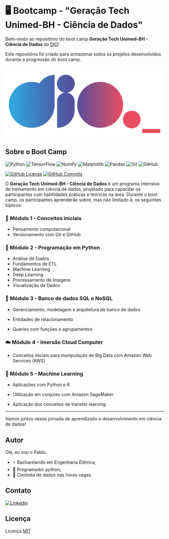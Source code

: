 # 🖥️ Bootcamp - "Geração Tech Unimed-BH - Ciência de Dados"

Bem-vindo ao repositório do boot camp **Geração Tech Unimed-BH - Ciência de Dados** da [DIO](https://www.dio.me/)!

 Este repositório foi criado para armazenar todos os projetos desenvolvidos durante a progressão do boot camp.

![alt text](images/DIO_logo.png)
 

## Sobre o Boot Camp


![Python](https://img.shields.io/badge/python-3670A0?style=for-the-badge&logo=python&logoColor=ffdd54)
![TensorFlow](https://img.shields.io/badge/TensorFlow-%23FF6F00.svg?style=for-the-badge&logo=TensorFlow&logoColor=white)
![NumPy](https://img.shields.io/badge/numpy-%23013243.svg?style=for-the-badge&logo=numpy&logoColor=white)
![Matplotlib](https://img.shields.io/badge/Matplotlib-%23ffffff.svg?style=for-the-badge&logo=Matplotlib&logoColor=black)
![Pandas](https://img.shields.io/badge/pandas-%23150458.svg?style=for-the-badge&logo=pandas&logoColor=white)
![Git](https://img.shields.io/badge/git-%23F05033.svg?style=for-the-badge&logo=git&logoColor=white)
![GitHub](https://img.shields.io/badge/github-%23121011.svg?style=for-the-badge&logo=github&logoColor=white)

[![GitHub License](https://img.shields.io/badge/License-MIT-green)](https://github.com/pablo-francisco/Bootcamp_dio/blob/main/LICENSE)
[![GitHub Commits](https://badgen.net/github/commits/pablo-francisco/Bootcamp_dio/main?color=green&icon=github)](https://github.com/pablo-francisco/Bootcamp_dio/commits/main)


O **Geração Tech Unimed-BH - Ciência de Dados** é um programa intensivo de treinamento em ciência de dados, projetado para capacitar os participantes com habilidades práticas e teóricas na área. Durante o boot camp, os participantes aprenderão sobre, mas não limitado à, os seguintes tópicos:

### 📖 Módulo 1 - Conceitos iniciais

- Pensamento computacional
- Versionamento com Git e GitHub

### 🐍 Módulo 2 - Programação em Python
- Análise de Dados
- Fundamentos de ETL
- Machine Learning
- Deep Learning
- Processamento de Imagens
- Visualização de Dados

### 💾 Módulo 3 - Banco de dados SQL e NoSQL

- Gerenciamento, modelagem e arquitetura de banco de dados

- Entidades de relacionamento

- Queries com funções e agrupamentos

### ☁️ Módulo 4 - Imersão Cloud Computer

- Conceitos iniciais para manipulação de Big Data com Amazon Web Services (AWS)

### 🤖 Módulo 5 - Machine Learning

 - Aplicações com Python e R

 - Utilização em conjunto com Amazon SageMaker

 - Aplicação dos conceitos de transfer learning

---

Vamos juntos nessa jornada de aprendizado e desenvolvimento em ciência de dados!

## Autor

Olá, eu sou o Pablo.

- ⚡ Bacharelando em Engenharia Elétrica;
- 🐍 Programador python;
- 🤖 Cientista de dados nas horas vagas.

## Contato

[![Linkedin](https://img.shields.io/badge/LinkedIn-0077B5?style=for-the-badge&logo=linkedin&logoColor=white)](https://www.linkedin.com/in/pablo-francisco-a07443239/)

## Licença

Licença [MIT](https://github.com/pablo-francisco/Bootcamp_dio/blob/main/LICENSE)


